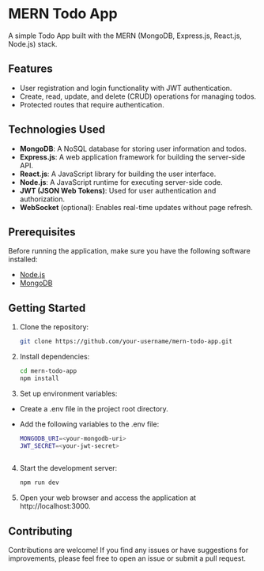 # MERN Todo App

A simple Todo App built with the MERN (MongoDB, Express.js, React.js, Node.js) stack.

## Features

- User registration and login functionality with JWT authentication.
- Create, read, update, and delete (CRUD) operations for managing todos.
- Protected routes that require authentication.

## Technologies Used

- **MongoDB**: A NoSQL database for storing user information and todos.
- **Express.js**: A web application framework for building the server-side API.
- **React.js**: A JavaScript library for building the user interface.
- **Node.js**: A JavaScript runtime for executing server-side code.
- **JWT (JSON Web Tokens)**: Used for user authentication and authorization.
- **WebSocket** (optional): Enables real-time updates without page refresh.

## Prerequisites

Before running the application, make sure you have the following software installed:

- [Node.js](https://nodejs.org)
- [MongoDB](https://www.mongodb.com)

## Getting Started

1. Clone the repository:

   ```bash
   git clone https://github.com/your-username/mern-todo-app.git
   
2. Install dependencies:

   ```bash
   cd mern-todo-app
   npm install

3. Set up environment variables:

 - Create a .env file in the project root directory.
 - Add the following variables to the .env file:

   ```bash
   MONGODB_URI=<your-mongodb-uri>
   JWT_SECRET=<your-jwt-secret>
 
4. Start the development server:

   ```bash
   npm run dev
   
5. Open your web browser and access the application at http://localhost:3000.


## Contributing

Contributions are welcome! If you find any issues or have suggestions for improvements, please feel free to open an issue or submit a pull request.

    
